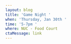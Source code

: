 ```yaml
---
layout: blog
title: 'Game Night '
when: 'Thursday, Jan 30th '
time: '5-7pm '
where: NUC - Food Court
ctaMessage: link
---
```


